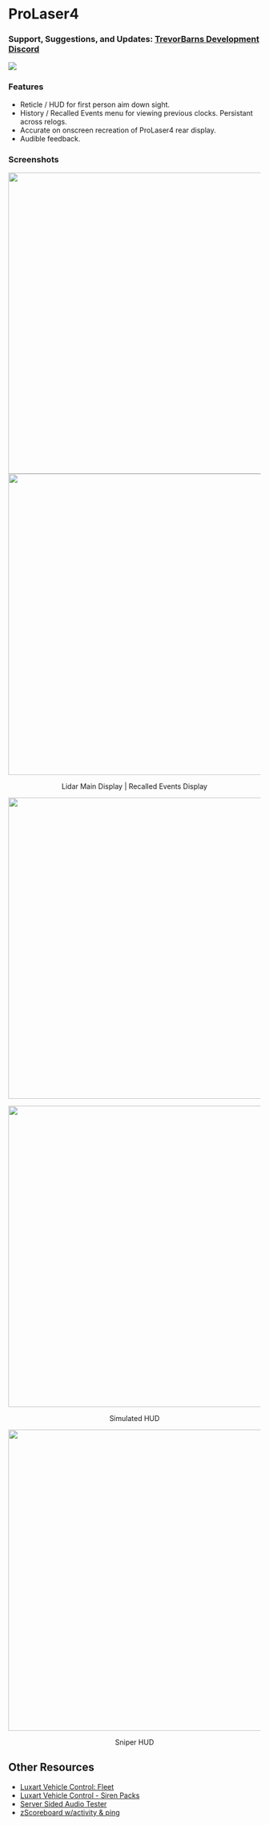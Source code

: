 #  ProLaser4
### Support, Suggestions, and Updates: [TrevorBarns Development Discord](https://discord.com/invite/PXYQ4T8wB9)
<a href="https://discord.link/lvc"><img target="_blank" src="https://discordapp.com/api/guilds/344333824911605762/widget.png?style=banner3"></a>

### Features
* Reticle / HUD for first person aim down sight.
* History / Recalled Events menu for viewing previous clocks. Persistant across relogs.
* Accurate on onscreen recreation of ProLaser4 rear display.
* Audible feedback.

### Screenshots
<p align="center">
<img align="center" width="600" src="https://i.imgur.com/l6RM7b3.png"><img align="center" width="600" src="https://i.imgur.com/fKvGpZS.png">
</p>
<p align="center">
Lidar Main Display | Recalled Events Display
</p>
<p align="center">
<img align="center" width="600" src="https://i.imgur.com/NBbDjsm.png">
</p>
<p align="center">
<img align="center" width="600" src="https://i.imgur.com/94NIDH4.png">
</p>
<p align="center">
Simulated HUD
</p>
<p align="center">
<img align="center" width="600" src="https://i.imgur.com/lR5zHPb.png">
</p>
<p align="center">
Sniper HUD
</p>

## Other Resources
* [Luxart Vehicle Control: Fleet](https://github.com/TrevorBarns/luxart-vehicle-control-fleet)
* [Luxart Vehicle Control - Siren Packs](https://github.com/TrevorBarns/luxart-vehicle-control-extras)
* [Server Sided Audio Tester](https://github.com/TrevorBarns/Server-Side-Audio-Tester)
* [zScoreboard w/activity & ping](https://github.com/TrevorBarns/z-scoreboard)
